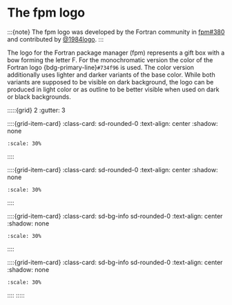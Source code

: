 # The fpm logo

:::{note}
The fpm logo was developed by the Fortran community in [fpm#380](https://github.com/fortran-lang/fpm/discussions/380) and contributed by [@1984logo](https://github.com/1984logo).
:::

The logo for the Fortran package manager (fpm) represents a gift box with a bow forming the letter F.
For the monochromatic version the color of the Fortran logo {bdg-primary-line}`#734f96` is used.
The color version additionally uses lighter and darker variants of the base color.
While both variants are supposed to be visible on dark background, the logo can be produced in light color or as outline to be better visible when used on dark or black backgrounds.

:::::{grid} 2
:gutter: 3

::::{grid-item-card}
:class-card: sd-rounded-0
:text-align: center
:shadow: none
```{image} ../_static/fpm-logo-color.svg
:scale: 30%
```
::::

::::{grid-item-card}
:class-card: sd-rounded-0
:text-align: center
:shadow: none
```{image} ../_static/fpm-logo-mono.svg
:scale: 30%
```
::::

::::{grid-item-card}
:class-card: sd-bg-info sd-rounded-0
:text-align: center
:shadow: none
```{image} ../_static/fpm-logo-light.svg
:scale: 30%
```
::::

::::{grid-item-card}
:class-card: sd-bg-info sd-rounded-0
:text-align: center
:shadow: none
```{image} ../_static/fpm-logo-outline.svg
:scale: 30%
```
::::
:::::
